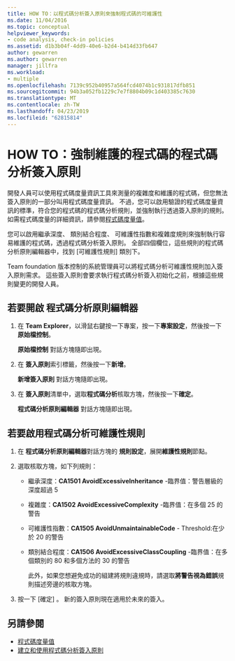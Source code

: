 ```yaml
---
title: HOW TO：以程式碼分析簽入原則來強制程式碼的可維護性
ms.date: 11/04/2016
ms.topic: conceptual
helpviewer_keywords:
- code analysis, check-in policies
ms.assetid: d1b3b04f-4dd9-40e6-b2d4-b414d33fb647
author: gewarren
ms.author: gewarren
manager: jillfra
ms.workload:
- multiple
ms.openlocfilehash: 7139c952b40957a564fcd4074b1c931817dfb851
ms.sourcegitcommit: 94b3a052fb1229c7e7f8804b09c1d403385c7630
ms.translationtype: MT
ms.contentlocale: zh-TW
ms.lasthandoff: 04/23/2019
ms.locfileid: "62815814"
---
```

# <a name="how-to-enforce-maintainable-code-with-a-code-analysis-check-in-policy"></a>HOW TO：強制維護的程式碼的程式碼分析簽入原則

開發人員可以使用程式碼度量資訊工具來測量的複雜度和維護的程式碼，但您無法簽入原則的一部分叫用程式碼度量資訊。 不過，您可以啟用驗證的程式碼度量資訊的標準，符合您的程式碼的程式碼分析規則，並強制執行透過簽入原則的規則。 如需程式碼度量的詳細資訊，請參閱[程式碼度量值](../code-quality/code-metrics-values.md)。

您可以啟用繼承深度、 類別結合程度、 可維護性指數和複雜度規則來強制執行容易維護的程式碼，透過程式碼分析簽入原則。 全部四個欄位，這些規則的程式碼分析原則編輯器中，找到 [可維護性規則] 類別下。

Team foundation 版本控制的系統管理員可以將程式碼分析可維護性規則加入簽入原則需求。 這些簽入原則會要求執行程式碼分析簽入初始化之前，根據這些規則變更的開發人員。

## <a name="to-open-the-code-analysis-policy-editor"></a>若要開啟 程式碼分析原則編輯器

1. 在  **Team Explorer**，以滑鼠右鍵按一下專案，按一下**專案設定**，然後按一下 **原始檔控制**。

     **原始檔控制** 對話方塊隨即出現。

2. 在 **簽入原則**索引標籤，然後按一下**新增**。

     **新增簽入原則** 對話方塊隨即出現。

3. 在 **簽入原則**清單中，選取**程式碼分析**核取方塊，然後按一下**確定**。

     **程式碼分析原則編輯器** 對話方塊隨即出現。

## <a name="to-enable-code-analysis-maintainability-rules"></a>若要啟用程式碼分析可維護性規則

1. 在 **程式碼分析原則編輯器**對話方塊的 **規則設定**，展開**維護性規則**節點。

2. 選取核取方塊，如下列規則：

   - 繼承深度：**CA1501 AvoidExcessiveInheritance** -臨界值：警告層級的深度超過 5

   - 複雜度：**CA1502 AvoidExcessiveComplexity** -臨界值：在多個 25 的警告

   - 可維護性指數：**CA1505 AvoidUnmaintainableCode** - Threshold:在少於 20 的警告

   - 類別結合程度：**CA1506 AvoidExcessiveClassCoupling** -臨界值：在多個類別的 80 和多個方法的 30 的警告

     此外，如果您想避免成功的組建將規則違規時，請選取**將警告視為錯誤**規則描述旁邊的核取方塊。

3. 按一下 [確定] 。 新的簽入原則現在適用於未來的簽入。

## <a name="see-also"></a>另請參閱

- [程式碼度量值](../code-quality/code-metrics-values.md)
- [建立和使用程式碼分析簽入原則](../code-quality/how-to-create-or-update-standard-code-analysis-check-in-policies.md)